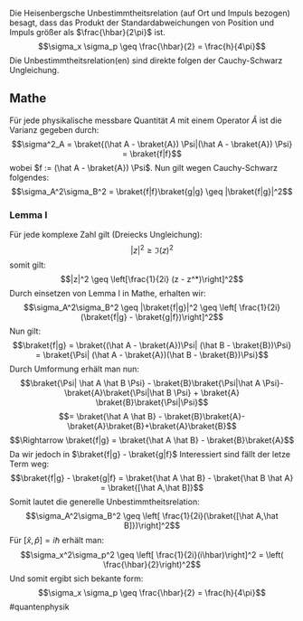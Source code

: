 Die Heisenbergsche Unbestimmtheitsrelation (auf Ort und Impuls bezogen) besagt, dass das Produkt der Standardabweichungen von Position und Impuls größer als $\frac{\hbar}{2\pi}$ ist.
$$\sigma_x \sigma_p \geq \frac{\hbar}{2} = \frac{h}{4\pi}$$
Die Unbestimmtheitsrelation(en) sind direkte folgen der Cauchy-Schwarz Ungleichung.

## Mathe
Für jede physikalische messbare Quantität $A$ mit einem Operator $\hat A$ ist die Varianz gegeben durch:
$$\sigma^2_A = \braket{(\hat A - \braket{A}) \Psi|(\hat A - \braket{A}) \Psi} = \braket{f|f}$$
wobei $f := (\hat A - \braket{A}) \Psi$. Nun gilt wegen Cauchy-Schwarz folgendes:
$$\sigma_A^2\sigma_B^2 = \braket{f|f}\braket{g|g} \geq |\braket{f|g}|^2$$
### Lemma I
Für jede komplexe Zahl gilt (Dreiecks Ungleichung):
$$|z|^2 \geq \Im (z)^2$$
somit gilt:
$$|z|^2 \geq \left[\frac{1}{2i} (z - z^*)\right]^2$$
Durch einsetzen von Lemma I in Mathe, erhalten wir:
$$\sigma_A^2\sigma_B^2 \geq |\braket{f|g}|^2 \geq \left[ \frac{1}{2i}(\braket{f|g} - \braket{g|f})\right]^2$$
Nun gilt:
$$\braket{f|g} = \braket{(\hat A - \braket{A})\Psi| (\hat B - \braket{B})\Psi} = \braket{\Psi| (\hat A - \braket{A})(\hat B - \braket{B})\Psi}$$
Durch Umformung erhält man nun:
$$\braket{\Psi| \hat A \hat B \Psi} - \braket{B}\braket{\Psi|\hat A \Psi}- \braket{A}\braket{\Psi|\hat B \Psi} + \braket{A} \braket{B}\braket{\Psi|\Psi}$$
$$= \braket{\hat A \hat B} - \braket{B}\braket{A}-\braket{A}\braket{B}+\braket{A}\braket{B}$$
$$\Rightarrow \braket{f|g} = \braket{\hat A \hat B} - \braket{B}\braket{A}$$
Da wir jedoch in $\braket{f|g} - \braket{g|f}$ Interessiert sind fällt der letze Term weg:
$$\braket{f|g} - \braket{g|f} = \braket{\hat A \hat B} - \braket{\hat B \hat A} = \braket{[\hat A,\hat B]}$$
Somit lautet die generelle Unbestimmtheitsrelation:
$$\sigma_A^2\sigma_B^2  \geq \left[ \frac{1}{2i}(\braket{[\hat A,\hat B]})\right]^2$$
Für $[\hat x, \hat p] = i\hbar$ erhält man:
$$\sigma_x^2\sigma_p^2  \geq \left[ \frac{1}{2i}(i\hbar)\right]^2 = \left( \frac{\hbar}{2}\right)^2$$
Und somit ergibt sich bekante form:
$$\sigma_x \sigma_p \geq \frac{\hbar}{2} = \frac{h}{4\pi}$$
#quantenphysik 